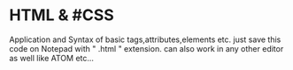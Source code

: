 # HTML & #CSS
Application and Syntax of basic tags,attributes,elements etc.
just save this code on Notepad with " .html " extension.
can also work in any other editor as well like ATOM etc...

